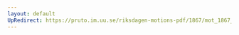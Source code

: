 ```yaml
---
layout: default
UpRedirect: https://pruto.im.uu.se/riksdagen-motions-pdf/1867/mot_1867__ak__90/mot_1867__ak__90-001.pdf
---
```


